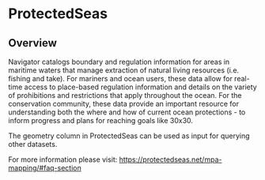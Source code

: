 # ProtectedSeas

## Overview
Navigator catalogs boundary and regulation information for areas in maritime waters that manage extraction of natural living resources (i.e. fishing and take). For mariners and ocean users, these data allow for real-time access to place-based regulation information and details on the variety of prohibitions and restrictions that apply throughout the ocean. For the conservation community, these data provide an important resource for understanding both the where and how of current ocean protections - to inform progress and plans for reaching goals like 30x30.

The geometry column in ProtectedSeas can be used as input for querying other datasets. 

For more information please visit: https://protectedseas.net/mpa-mapping/#faq-section
